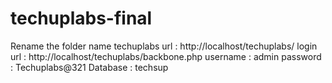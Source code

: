 # techuplabs-final

Rename the folder name techuplabs
url : http://localhost/techuplabs/
login url : http://localhost/techuplabs/backbone.php
username : admin
password  : Techuplabs@321
Database  : techsup

